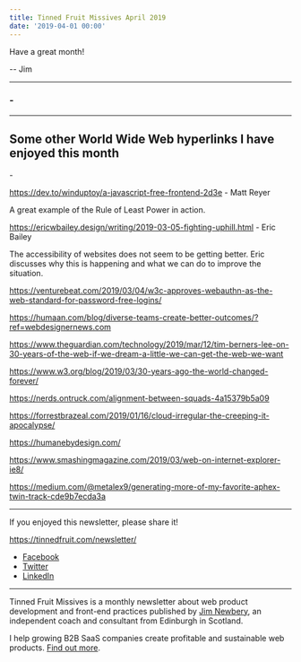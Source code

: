 ```yaml
---
title: Tinned Fruit Missives April 2019
date: '2019-04-01 00:00'
---
```



Have a great month!

-- Jim

---

### []() - 




---

## Some other World Wide Web hyperlinks I have enjoyed this month

[]() -


https://dev.to/winduptoy/a-javascript-free-frontend-2d3e - Matt Reyer

A great example of the Rule of Least Power in action.

https://ericwbailey.design/writing/2019-03-05-fighting-uphill.html - Eric Bailey

The accessibility of websites does not seem to be getting better. Eric discusses why this is happening and what we can do to improve the situation.

https://venturebeat.com/2019/03/04/w3c-approves-webauthn-as-the-web-standard-for-password-free-logins/

https://humaan.com/blog/diverse-teams-create-better-outcomes/?ref=webdesignernews.com

https://www.theguardian.com/technology/2019/mar/12/tim-berners-lee-on-30-years-of-the-web-if-we-dream-a-little-we-can-get-the-web-we-want

https://www.w3.org/blog/2019/03/30-years-ago-the-world-changed-forever/

https://nerds.ontruck.com/alignment-between-squads-4a15379b5a09

https://forrestbrazeal.com/2019/01/16/cloud-irregular-the-creeping-it-apocalypse/

https://humanebydesign.com/

https://www.smashingmagazine.com/2019/03/web-on-internet-explorer-ie8/

https://medium.com/@metalex9/generating-more-of-my-favorite-aphex-twin-track-cde9b7ecda3a

---

If you enjoyed this newsletter, please share it!

https://tinnedfruit.com/newsletter/

* [Facebook](https://v.gd/Yq5MWW)
* [Twitter](https://v.gd/1SYOdJ)
* [LinkedIn](https://v.gd/LevaZh)

---

Tinned Fruit Missives is a monthly newsletter about web product development and front-end practices published by [Jim Newbery](https://tinnedfruit.com), an independent coach and consultant from Edinburgh in Scotland.

I help growing B2B SaaS companies create profitable and sustainable web products. [Find out more](https://tinnedfruit.com).
